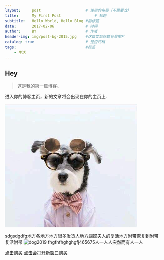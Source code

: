 ```yaml
---
layout:     post   				    # 使用的布局（不需要改）
title:      My First Post 				# 标题 
subtitle:   Hello World, Hello Blog #副标题
date:       2017-02-06 				# 时间
author:     BY 						# 作者
header-img: img/post-bg-2015.jpg 	#这篇文章标题背景图片
catalog: true 						# 是否归档
tags:								#标签
    - 生活
---
```


## Hey
>这是我的第一篇博客。

进入你的博客主页，新的文章将会出现在你的主页上.

![十多个十多个都是](https://github.com/blog2020/blog2020.github.io/blob/master/img/dog2019.jpg)

sdgsdgdfg地方各地方地方很多发货人地方蝴蝶夫人的复活地方附带恢复到附带复活附带
![dog2019](https://user-images.githubusercontent.com/55229088/64769771-7e1df980-d57e-11e9-916e-9b9f8cf63db2.jpg)
fhgfhfhghghgfj465675人一人人突然而有人一人

[点击购买](https://github.com/blog2020/blogtest11)
<a href="https://bwh88.net/aff.php?aff=51881&pid=94" target="_blank">点击会打开新窗口购买</a>
